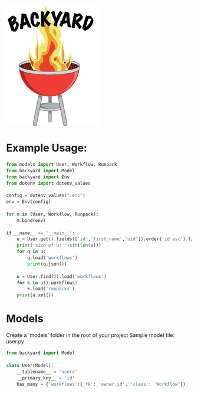 
![](img/BACKYARD-sm.png)
# Example Usage:
~~~python
from models import User, Workflow, Runpack
from backyard import Model
from backyard import Env
from dotenv import dotenv_values

config = dotenv_values(".env")
env = Env(config)

for m in (User, Workflow, Runpack):
    m.bind(env)

if __name__ == '__main__':
    u = User.get().fields(['id','first_name','uid']).order('id asc').limit(10)
    print('size of u: '+str(len(u)))
    for q in u:
        q.load('workflows')
        print(q.json())

    u = User.find(2).load('workflows')
    for k in u().workflows:
        k.load('runpacks')
    print(u.xml())
~~~

# Models
Create a 'models' folder in the root of your project
Sample model file: user.py
~~~python
from backyard import Model

class User(Model):
    __tablename__ = 'users'
    __primary_key__ = 'id'
    has_many = {'workflows':{'fk': 'owner_id', 'class': 'Workflow'}}
~~~
